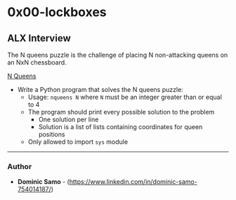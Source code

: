 # 0x00-lockboxes

## ALX Interview
The N queens puzzle is the challenge of placing N non-attacking queens on an NxN chessboard.

[N Queens](./0-nqueens.py)
* Write a Python program that solves the N queens puzzle:
  * Usage: `nqueens N` where `N` must be an integer greater than or equal to 4
  * The program should print every possible solution to the problem
    * One solution per line
    * Solution is a list of lists containing coordinates for queen positions
  * Only allowed to import `sys` module

---

### Author
* **Dominic Samo** - (https://www.linkedin.com/in/dominic-samo-754014187/)
